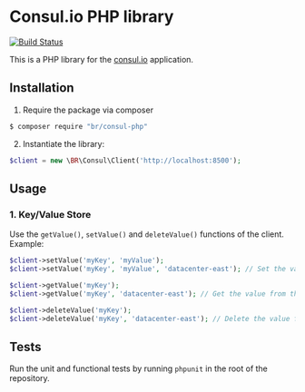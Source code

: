 Consul.io PHP library
=====================

[![Build Status](https://travis-ci.org/baldurrensch/consul-php.svg?branch=master)](https://travis-ci.org/baldurrensch/consul-php)

This is a PHP library for the [consul.io] application.

Installation
------------

1. Require the package via composer

```bash
$ composer require "br/consul-php"
```

2. Instantiate the library:

```php
$client = new \BR\Consul\Client('http://localhost:8500');
```

Usage
-----

### 1. Key/Value Store

Use the `getValue()`, `setValue()` and `deleteValue()` functions of the client. Example:

```php
$client->setValue('myKey', 'myValue');
$client->setValue('myKey', 'myValue', 'datacenter-east'); // Set the value in the datacenter-east datacenter

$client->getValue('myKey');
$client->getValue('myKey', 'datacenter-east'); // Get the value from the datacenter-east datacenter

$client->deleteValue('myKey');
$client->deleteValue('myKey', 'datacenter-east'); // Delete the value from the datacenter-east datacenter
```

Tests
-----

Run the unit and functional tests by running `phpunit` in the root of the repository.

[consul.io]: http://www.consul.io/
